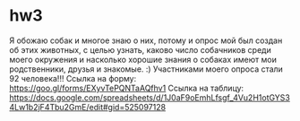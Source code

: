 # hw3
Я обожаю собак и многое знаю о них, потому и опрос мой был создан об этих животных, с целью узнать, каково число собачников среди моего окружения и насколько хорошие знания о собаках имеют мои родственники, друзья и знакомые. :) 
Участниками моего опроса стали 92 человека!!! 
Ссылка на форму:
https://goo.gl/forms/EXyvTePQNTaAQfhv1
Ссылка на таблицу:
https://docs.google.com/spreadsheets/d/1J0aF9oEmhLfsgf_4Vu2H1otGYS34Lw1b2jF4Tbu2GmE/edit#gid=525097128
